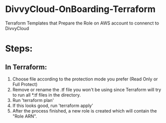 # DivvyCloud-OnBoarding-Terraform
Terraform Templates that Prepare the Role on AWS account to connenct to DivvyCloud 

# Steps:

## In Terraform:
1. Choose file according to the protection mode you prefer (Read Only or Full Protect)
2. Remove or rename the .tf file you won't be using since Terraform will try to run all *.tf files in the directory.
3. Run 'terraform plan'
4. If this looks good, run 'terraform apply'
5. After the process finished, a new role is created which will contain the "Role ARN".



